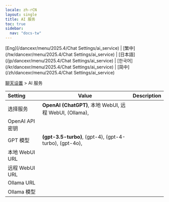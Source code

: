 ```yaml
---
locale: zh-rCN
layout: single
title: AI 服务
toc: true
sidebar:
  nav: "docs-tw"
---
```

[Eng](/dancexr/menu/2025.4/Chat Settings/ai_service) | [繁中](/tw/dancexr/menu/2025.4/Chat Settings/ai_service) | [日本語](/jp/dancexr/menu/2025.4/Chat Settings/ai_service) | [한국어](/kr/dancexr/menu/2025.4/Chat Settings/ai_service) | [简中](/zh/dancexr/menu/2025.4/Chat Settings/ai_service)

[聊天设置](../menu#聊天设置) > AI 服务



| Setting | Value | Description |
| :--- | --- | :--- |
| 选择服务 | **OpenAI (ChatGPT)**, 本地 WebUI, 远程 WebUI, (Ollama),  |  |
| OpenAI API 密钥 || 
| GPT 模型 | **(gpt-3.5-turbo)**, (gpt-4), (gpt-4-turbo), (gpt-4o),  |  |
| 本地 WebUI URL || 
| 远程 WebUI URL || 
| Ollama URL || 
| Ollama 模型 || 
